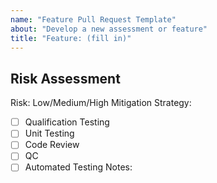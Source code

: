 ```yaml
---
name: "Feature Pull Request Template"
about: "Develop a new assessment or feature"
title: "Feature: (fill in)"
---
```

## Risk Assessment
<!--- Complete the following Risk Assessment for this Pull Request-->
Risk: Low/Medium/High
Mitigation Strategy:
- [ ] Qualification Testing
- [ ] Unit Testing
- [ ] Code Review
- [ ] QC
- [ ] Automated Testing
Notes: 
<!--- provide a quick description of what was done and why the -->
<!--- risk level and mitigation strategies were chosen -->

